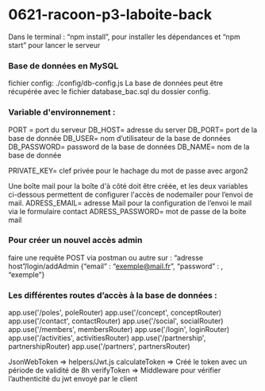 # 0621-racoon-p3-laboite-back

Dans le terminal : “npm install”, pour installer les dépendances et “npm start” pour lancer le serveur

### Base de données en MySQL
fichier config: ./config/db-config.js
La base de données peut être récupérée avec le fichier database_bac.sql du dossier config.

### Variable d'environnement :

PORT = port du serveur
DB_HOST= adresse du server
DB_PORT= port de la base de donnée
DB_USER= nom d’utilisateur de la base de données
DB_PASSWORD= password de la base de données
DB_NAME= nom de la base de donnée

PRIVATE_KEY= clef privée pour le hachage du mot de passe avec argon2

Une boîte mail pour la boîte d'à côté doit être créée, et les deux variables ci-dessous permettent de configurer l'accès de nodemailer pour l’envoi de mail.
ADRESS_EMAIL= adresse Mail pour la configuration de l’envoi le mail via le formulaire contact
ADRESS_PASSWORD= mot de passe de la boite mail

### Pour créer un nouvel accès admin

faire une requête POST via postman ou autre sur : 
“adresse host”/login/addAdmin 
{“email” : “exemple@mail.fr”, “password” : , “exemple”}

### Les différentes routes d’accès à la base de données :

  app.use('/poles', poleRouter)
  app.use('/concept', conceptRouter)
  app.use('/contact', contactRouter)
  app.use('/social', socialRouter)
  app.use('/members', membersRouter)
  app.use('/login', loginRouter)
  app.use('/activities', activitiesRouter)
  app.use('/partnership', partnershipRouter)
  app.use('/partners', partnersRouter)



JsonWebToken => helpers/Jwt.js 
calculateToken => Créé le token avec un période de validité de 8h
verifyToken => Middleware pour vérifier l’authenticité du jwt envoyé par le client
